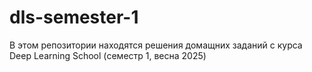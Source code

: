# dls-semester-1

В этом репозитории находятся решения домащних заданий с курса Deep Learning School (семестр 1, весна 2025)
